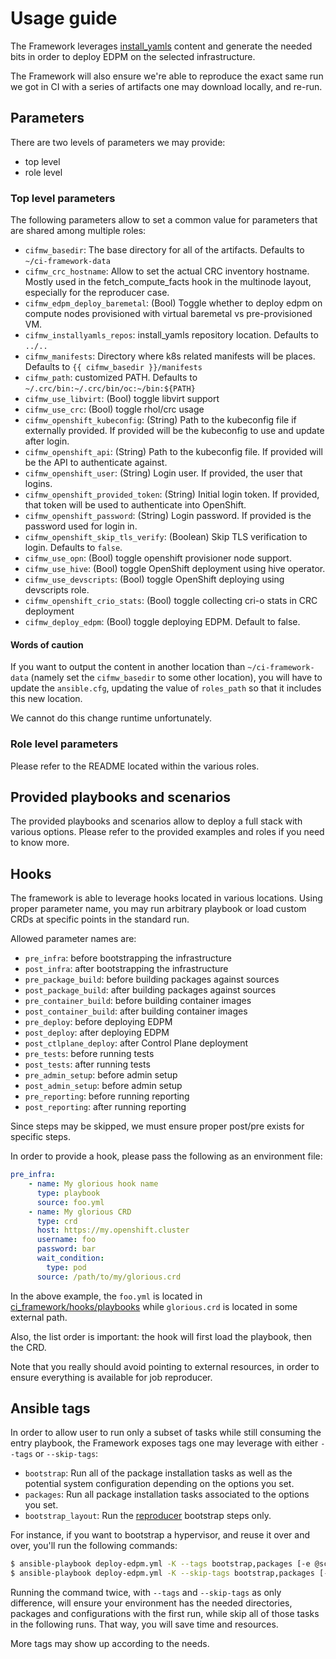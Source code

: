 # Usage guide

The Framework leverages [install_yamls](https://github.com/openstack-k8s-operators/install_yamls)
content and generate the needed bits in order to deploy EDPM on the selected infrastructure.

The Framework will also ensure we're able to reproduce the exact same run we
got in CI with a series of artifacts one may download locally, and re-run.

## Parameters

There are two levels of parameters we may provide:

* top level
* role level

### Top level parameters

The following parameters allow to set a common value for parameters that
are shared among multiple roles:

* `cifmw_basedir`: The base directory for all of the artifacts. Defaults to
`~/ci-framework-data`
* `cifmw_crc_hostname`: Allow to set the actual CRC inventory hostname. Mostly used in the fetch_compute_facts hook
in the multinode layout, especially for the reproducer case.
* `cifmw_edpm_deploy_baremetal`: (Bool) Toggle whether to deploy edpm on compute nodes
provisioned with virtual baremetal vs pre-provisioned VM.
* `cifmw_installyamls_repos`: install_yamls repository location. Defaults to `../..`
* `cifmw_manifests`: Directory where k8s related manifests will be places. Defaults to
`{{ cifmw_basedir }}/manifests`
* `cifmw_path`: customized PATH. Defaults to `~/.crc/bin:~/.crc/bin/oc:~/bin:${PATH}`
* `cifmw_use_libvirt`: (Bool) toggle libvirt support
* `cifmw_use_crc`: (Bool) toggle rhol/crc usage
* `cifmw_openshift_kubeconfig`: (String) Path to the kubeconfig file if externally provided. If provided will be the kubeconfig to use and update after login.
* `cifmw_openshift_api`: (String) Path to the kubeconfig file. If provided will be the API to authenticate against.
* `cifmw_openshift_user`: (String) Login user. If provided, the user that logins.
* `cifmw_openshift_provided_token`: (String) Initial login token. If provided, that token will be used to authenticate into OpenShift.
* `cifmw_openshift_password`: (String) Login password. If provided is the password used for login in.
* `cifmw_openshift_skip_tls_verify`: (Boolean) Skip TLS verification to login. Defaults to `false`.
* `cifmw_use_opn`: (Bool) toggle openshift provisioner node support.
* `cifmw_use_hive`: (Bool) toggle OpenShift deployment using hive operator.
* `cifmw_use_devscripts`: (Bool) toggle OpenShift deploying using devscripts role.
* `cifmw_openshift_crio_stats`: (Bool) toggle collecting cri-o stats in CRC deployment
* `cifmw_deploy_edpm`: (Bool) toggle deploying EDPM. Default to false.

#### Words of caution

If you want to output the content in another location than `~/ci-framework-data`
(namely set the `cifmw_basedir` to some other location), you will have to update
the `ansible.cfg`, updating the value of `roles_path` so that it includes
this new location.

We cannot do this change runtime unfortunately.

### Role level parameters

Please refer to the README located within the various roles.

## Provided playbooks and scenarios

The provided playbooks and scenarios allow to deploy a full stack with
various options. Please refer to the provided examples and roles if you
need to know more.

## Hooks

The framework is able to leverage hooks located in various locations. Using
proper parameter name, you may run arbitrary playbook or load custom CRDs at
specific points in the standard run.

Allowed parameter names are:

* `pre_infra`: before bootstrapping the infrastructure
* `post_infra`: after bootstrapping the infrastructure
* `pre_package_build`: before building packages against sources
* `post_package_build`: after building packages against sources
* `pre_container_build`: before building container images
* `post_container_build`: after building container images
* `pre_deploy`: before deploying EDPM
* `post_deploy`: after deploying EDPM
* `post_ctlplane_deploy`: after Control Plane deployment
* `pre_tests`: before running tests
* `post_tests`: after running tests
* `pre_admin_setup`: before admin setup
* `post_admin_setup`: before admin setup
* `pre_reporting`: before running reporting
* `post_reporting`: after running reporting

Since steps may be skipped, we must ensure proper post/pre exists for specific
steps.

In order to provide a hook, please pass the following as an environment file:

```YAML
pre_infra:
    - name: My glorious hook name
      type: playbook
      source: foo.yml
    - name: My glorious CRD
      type: crd
      host: https://my.openshift.cluster
      username: foo
      password: bar
      wait_condition:
        type: pod
      source: /path/to/my/glorious.crd
```

In the above example, the `foo.yml` is located in
[ci_framework/hooks/playbooks](https://github.com/openstack-k8s-operators/ci-framework/tree/main/ci_framework/hooks/playbooks) while
`glorious.crd` is located in some external path.

Also, the list order is important: the hook will first load the playbook,
then the CRD.

Note that you really should avoid pointing to external resources, in order to
ensure everything is available for job reproducer.

## Ansible tags

In order to allow user to run only a subset of tasks while still consuming the
entry playbook, the Framework exposes tags one may leverage with either `--tags`
or `--skip-tags`:

* `bootstrap`: Run all of the package installation tasks as well as the potential system configuration depending on the options you set.
* `packages`: Run all package installation tasks associated to the options you set.
* `bootstrap_layout`: Run the [reproducer](../reproducers/01-considerations.md) bootstrap steps only.

For instance, if you want to bootstrap a hypervisor, and reuse it over and
over, you'll run the following commands:

```Bash
$ ansible-playbook deploy-edpm.yml -K --tags bootstrap,packages [-e @scenarios/centos-9/some-environment -e <...>]
$ ansible-playbook deploy-edpm.yml -K --skip-tags bootstrap,packages [-e @scenarios/centos-9/some-environment -e <...>]
```

Running the command twice, with `--tags` and `--skip-tags` as only difference,
will ensure your environment has the needed directories, packages and
configurations with the first run, while skip all of those tasks in the
following runs. That way, you will save time and resources.

More tags may show up according to the needs.
